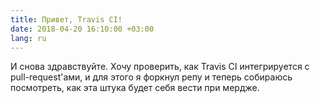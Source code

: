```yaml
---
title: Привет, Travis CI!
date: 2018-04-20 16:10:00 +03:00
lang: ru
---
```


И снова здравствуйте. Хочу проверить, как Travis CI интегрируется
с pull-request'ами, и для этого я форкнул репу и теперь собираюсь
посмотреть, как эта штука будет себя вести при мердже.
